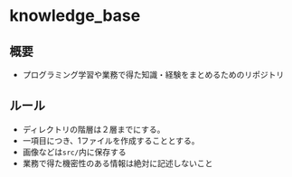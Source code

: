 # knowledge_base

## 概要
- プログラミング学習や業務で得た知識・経験をまとめるためのリポジトリ


## ルール
- ディレクトリの階層は２層までにする。
- 一項目につき、1ファイルを作成することとする。
- 画像などは```src/```内に保存する
- 業務で得た機密性のある情報は絶対に記述しないこと
